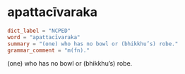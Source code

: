 # apattacīvaraka

``` toml
dict_label = "NCPED"
word = "apattacīvaraka"
summary = "(one) who has no bowl or (bhikkhu’s) robe."
grammar_comment = "m(fn)."
```

(one) who has no bowl or (bhikkhu’s) robe.

